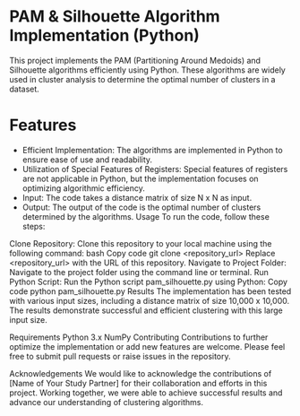 # PAM & Silhouette Algorithm Implementation (Python)
This project implements the PAM (Partitioning Around Medoids) and Silhouette algorithms efficiently using Python. These algorithms are widely used in cluster analysis to determine the optimal number of clusters in a dataset.

# Features
* Efficient Implementation: The algorithms are implemented in Python to ensure ease of use and readability.
* Utilization of Special Features of Registers: Special features of registers are not applicable in Python, but the implementation focuses on optimizing algorithmic efficiency.
* Input: The code takes a distance matrix of size N x N as input.
* Output: The output of the code is the optimal number of clusters determined by the algorithms.
Usage
To run the code, follow these steps:

Clone Repository: Clone this repository to your local machine using the following command:
bash
Copy code
git clone <repository_url>
Replace <repository_url> with the URL of this repository.
Navigate to Project Folder: Navigate to the project folder using the command line or terminal.
Run Python Script: Run the Python script pam_silhouette.py using Python:
Copy code
python pam_silhouette.py
Results
The implementation has been tested with various input sizes, including a distance matrix of size 10,000 x 10,000. The results demonstrate successful and efficient clustering with this large input size.

Requirements
Python 3.x
NumPy
Contributing
Contributions to further optimize the implementation or add new features are welcome. Please feel free to submit pull requests or raise issues in the repository.

Acknowledgements
We would like to acknowledge the contributions of [Name of Your Study Partner] for their collaboration and efforts in this project. Working together, we were able to achieve successful results and advance our understanding of clustering algorithms.
